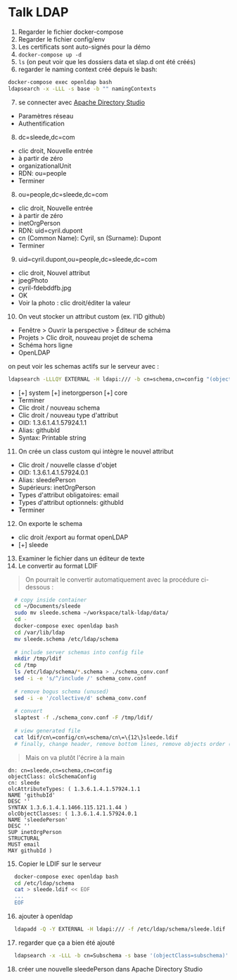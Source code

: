 # Talk LDAP

1. Regarder le fichier docker-compose
2. Regarder le fichier config/env
3. Les certificats sont auto-signés pour la démo
4. `docker-compose up -d`
5. `ls` (on peut voir que les dossiers data et slap.d ont été créés)
6. regarder le naming context créé depuis le bash:
```bash
docker-compose exec openldap bash
ldapsearch -x -LLL -s base -b "" namingContexts
```
7. se connecter avec [Apache Directory Studio](http://directory.apache.org/studio/)
  - Paramètres réseau
  - Authentification
8. dc=sleede,dc=com 
  - clic droit, Nouvelle entrée
  - à partir de zéro
  - organizationalUnit
  - RDN: ou=people
  - Terminer
8. ou=people,dc=sleede,dc=com
  - clic droit, Nouvelle entrée
  - à partir de zéro
  - inetOrgPerson
  - RDN: uid=cyril.dupont
  - cn (Common Name): Cyril, sn (Surname): Dupont
  - Terminer
9. uid=cyril.dupont,ou=people,dc=sleede,dc=com
  - clic droit, Nouvel attribut
  - jpegPhoto
  - cyril-fdebddfb.jpg
  - OK
  - Voir la photo : clic droit/éditer la valeur
10. On veut stocker un attribut custom (ex. l'ID github)
  - Fenêtre > Ouvrir la perspective > Éditeur de schéma
  - Projets > Clic droit, nouveau projet de schema
  - Schéma hors ligne
  - OpenLDAP
  
  on peut voir les schemas actifs sur le serveur avec :
```bash
ldapsearch -LLLQY EXTERNAL -H ldapi:/// -b cn=schema,cn=config "(objectClass=olcSchemaConfig)" dn
```
  
  - [+] system [+] inetorgperson [+] core
  - Terminer
  - Clic droit / nouveau schema
  - Clic droit / nouveau type d'attribut
  - OID: 1.3.6.1.4.1.57924.1.1
  - Alias: githubId
  - Syntax: Printable string
11. On crée un class custom qui intègre le nouvel attribut
  - Clic droit / nouvelle classe d'objet
  - OID: 1.3.6.1.4.1.57924.0.1
  - Alias: sleedePerson
  - Supérieurs: inetOrgPerson
  - Types d'attribut obligatoires: email
  - Types d'attribut optionnels: githubId
  - Terminer
12. On exporte le schema
  - clic droit /export au format openLDAP
  - [+] sleede
13. Examiner le fichier dans un éditeur de texte
14. Le convertir au format LDIF
>  On pourrait le convertir automatiquement avec la procédure ci-dessous :
```bash
  # copy inside container
  cd ~/Documents/sleede
  sudo mv sleede.schema ~/workspace/talk-ldap/data/
  cd -
  docker-compose exec openldap bash
  cd /var/lib/ldap
  mv sleede.schema /etc/ldap/schema 
  
  # include server schemas into config file
  mkdir /tmp/ldif
  cd /tmp
  ls /etc/ldap/schema/*.schema > ./schema_conv.conf
  sed -i -e 's/^/include /' schema_conv.conf
  
  # remove bogus schema (unused)
  sed -i -e '/collective/d' schema_conv.conf
  
  # convert
  slaptest -f ./schema_conv.conf -F /tmp/ldif/
  
  # view generated file
  cat ldif/cn\=config/cn\=schema/cn\=\{12\}sleede.ldif
  # finally, change header, remove bottom lines, remove objects order (eg. {1})
```

>  Mais on va plutôt l'écrire à la main
  
  ```ldif
dn: cn=sleede,cn=schema,cn=config
objectClass: olcSchemaConfig
cn: sleede
olcAttributeTypes: ( 1.3.6.1.4.1.57924.1.1 
  NAME 'githubId' 
  DESC '' 
  SYNTAX 1.3.6.1.4.1.1466.115.121.1.44 )
olcObjectClasses: ( 1.3.6.1.4.1.57924.0.1 
  NAME 'sleedePerson' 
  DESC '' 
  SUP inetOrgPerson 
  STRUCTURAL 
  MUST email 
  MAY githubId )
  ```
15. Copier le LDIF sur le serveur
```bash
  docker-compose exec openldap bash
  cd /etc/ldap/schema
  cat > sleede.ldif << EOF
  ...
  EOF
```
16. ajouter à openldap
```bash
  ldapadd -Q -Y EXTERNAL -H ldapi:/// -f /etc/ldap/schema/sleede.ldif
```
17. regarder que ça a bien été ajouté
```bash
  ldapsearch -x -LLL -b cn=Subschema -s base '(objectClass=subschema)' +
```
18. créer une nouvelle sleedePerson dans Apache Directory Studio

